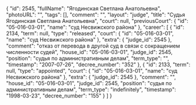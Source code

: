 {
    "id": 2545,
    "fullName": "Ягодинская Светлана Анатольевна",
    "photoURL": "",
    "tags": [],
    "comment": "",
    "layout": "judge",
    "title": "Судья Ягодинская Светлана Анатольевна",
    "court": null,
    "previousCourt": {
        "id": "05-016-03-01",
        "name": "суд Несвижского района"
    },
    "career": [
        {
            "id": 2134,
            "term": null,
            "type": "released",
            "court": {
                "id": "05-016-03-01",
                "name": "суд Несвижского района"
            },
            "extra": {
                "judge_id": 2545
            },
            "comment": "отказ от перевода в другой суд в связи с сокращением численности судей",
            "house_id": "05-016-03-01",
            "judge_id": 2545,
            "position": "судья по административным делам",
            "term_type": "",
            "timestamp": "2007-07-26",
            "decree_number": "352"
        },
        {
            "id": 2133,
            "term": null,
            "type": "appointed",
            "court": {
                "id": "05-016-03-01",
                "name": "суд Несвижского района"
            },
            "extra": {
                "judge_id": 2545
            },
            "comment": "",
            "house_id": "05-016-03-01",
            "judge_id": 2545,
            "position": "судья по административным делам",
            "term_type": "indefinitely",
            "timestamp": "1998-03-23",
            "decree_number": "155"
        }
    ]
}